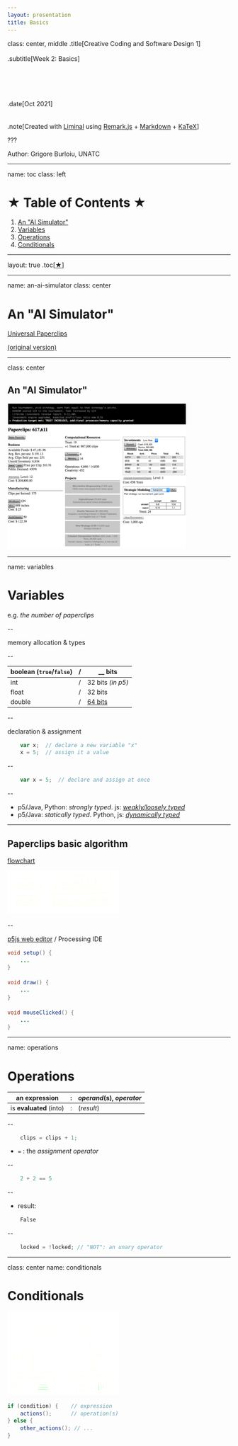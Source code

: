 ```yaml
---
layout: presentation
title: Basics
---
```


class: center, middle
.title[Creative Coding and Software Design 1]
<br/><br/>
.subtitle[Week 2: Basics]
<br/><br/><br/><br/><br/><br/>
.date[Oct 2021] 
<br/><br/><br/>
.note[Created with [Liminal](https://github.com/jonathanlilly/liminal) using [Remark.js](http://remarkjs.com/) + [Markdown](https://github.com/adam-p/markdown-here/wiki/Markdown-Cheatsheet) +  [KaTeX](https://katex.org)]

???

Author: Grigore Burloiu, UNATC
    
---
name: toc
class: left
# ★ Table of Contents ★      <!-- omit in toc -->
      
1. [An "AI Simulator"](#an-ai-simulator)
2. [Variables](#variables)
3. [Operations](#operations)
4. [Conditionals](#conditionals)

        
<!-- Comment out the next slide if you don't want the Table of Contents link -->         
---
layout: true  .toc[[★](#toc)]

---
name: an-ai-simulator
class: center
# An "AI Simulator"

[Universal Paperclips](http://www.decisionproblem.com/paperclips/)

[(original version)](https://web.archive.org/web/20171009230721/http://www.decisionproblem.com/paperclips/index2.html)

---
class: center
## An "AI Simulator"

<img style="width:80%"  src="../attachments/paperclips.png">

---
name: variables
# Variables

e.g. *the number of paperclips*

--

memory allocation & types

--

| boolean (`true`/`false`) | / | __ bits |
|---|---|---|
| int | / | 32 bits *(in p5)* |
| float | / | 32 bits |
| double | / | [64 bits](https://processing.org/reference/double.html) |

--

declaration & assignment

```js
    var x;  // declare a new variable "x"
    x = 5;  // assign it a value
```

--

```js
    var x = 5;  // declare and assign at once
```

--

  - p5/Java, Python: *strongly typed*. js: [*weakly/loosely typed*](https://medium.com/@xiaoyunyang/javascript-is-a-loosely-typed-language-meaning-you-dont-have-to-specify-what-type-of-information-137408d54fc7)
  - p5/Java: *statically typed*. Python, js: [*dynamically typed*](https://pythonconquerstheuniverse.wordpress.com/2009/10/03/static-vs-dynamic-typing-of-programming-languages/) 

---
## Paperclips basic algorithm

[flowchart](https://www.visual-paradigm.com/tutorials/flowchart-tutorial/)

<img style="width:50%"  src="../attachments/paperclips-flowchart.png">

--

[p5js web editor](https://editor.p5js.org/) / Processing IDE

```java
void setup() {
    ...
}

void draw() {
    ...
}

void mouseClicked() {
    ...
}
```

---
name: operations
# Operations

| an **expression** | : | *operand*(s), *operator* |
|---------------|---|--------------------------|
| is **evaluated** (into) | : | (*result*) |

--

```java
    clips = clips + 1;
```

- `=` : the *assignment operator*

--

```java
    2 + 2 == 5
```

--

- result: 
```java
    False
```

--

```java
    locked = !locked; // "NOT": an unary operator
```

---
class: center
name: conditionals
# Conditionals

<img style="width:50%"  src="../attachments/if-flowchart.png">

```java
if (condition) {    // expression
    actions();      // operation(s)
} else {
    other_actions(); // ...
}
```
